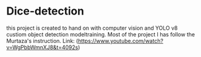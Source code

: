 # Dice-detection
this project is created to hand on with computer vision and YOLO v8 custiom object detection modeltraining.
Most of the project I has follow the Murtaza's instruction. Link: (https://www.youtube.com/watch?v=WgPbbWmnXJ8&t=4092s)

